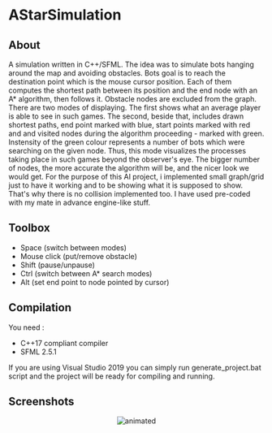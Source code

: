 # AStarSimulation

## About

A simulation written in C++/SFML. The idea was to simulate bots hanging around the map and avoiding obstacles. Bots goal is to reach the destination point which is the mouse cursor position. Each of them computes the shortest path between its position and the end node with an A* algorithm, then follows it. Obstacle nodes are excluded from the graph.
There are two modes of displaying. The first shows what an average player is able to see in such games. The second, beside that, includes drawn shortest paths, end point marked with blue, start points marked with red and and visited nodes during the algorithm proceeding - marked with green. Instensity of the green colour represents a number of bots which were searching on the given node. Thus, this mode visualizes the processes taking place in such games beyond the observer's eye. The bigger number of nodes, the more accurate the algorithm will be, and the nicer look we would get. For the purpose of this AI project, i implemented small graph/grid just to have it working and to be showing what it is supposed to show. That's why there is no collision implemented too. 
I have used pre-coded with my mate in advance engine-like stuff.

## Toolbox

- Space (switch between modes)
- Mouse click (put/remove obstacle)
- Shift (pause/unpause)
- Ctrl (switch between A* search modes)
- Alt (set end point to node pointed by cursor)

## Compilation

You need :
- C++17 compliant compiler
- SFML 2.5.1

If you are using Visual Studio 2019 you can simply run generate_project.bat script and the project will be ready for compiling and running.

## Screenshots

<p align="center">
	<img src="https://media.giphy.com/media/SQgLptpZfPYZ3Q6gZq/giphy.gif" alt="animated">
</p> 

